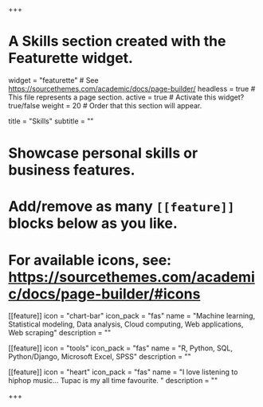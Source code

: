+++
# A Skills section created with the Featurette widget.
widget = "featurette"  # See https://sourcethemes.com/academic/docs/page-builder/
headless = true  # This file represents a page section.
active = true  # Activate this widget? true/false
weight = 20  # Order that this section will appear.

title = "Skills"
subtitle = ""

# Showcase personal skills or business features.
# 
# Add/remove as many `[[feature]]` blocks below as you like.
# 
# For available icons, see: https://sourcethemes.com/academic/docs/page-builder/#icons

[[feature]]
  icon = "chart-bar"
  icon_pack = "fas"
  name = "Machine learning, Statistical modeling, Data analysis, Cloud computing, Web applications, Web scraping"
  description = ""
  
[[feature]]
  icon = "tools"
  icon_pack = "fas"
  name = "R, Python, SQL, Python/Django, Microsoft Excel, SPSS"
  description = ""  
  
[[feature]]
  icon = "heart"
  icon_pack = "fas"
  name = "I love listening to hiphop music... Tupac is my all time favourite. "
  description = ""

+++
